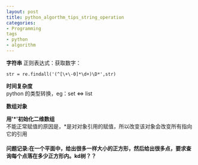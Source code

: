 ```yaml
---
layout: post
title: python_algorthm_tips_string_operation
categories:
- Programming
tags
- python
- algorithm
---
```


**字符串**
正则表达式：获取数字：
```str = str.strip()  
str = re.findall('(^[\+\-0]*\d+)\D*',str)
```  

**时间复杂度**  
python 的类型转换，eg：set <=> list

**数组对象**  

**用'*'初始化二维数组**  
不能正常赋值的原因是，*是对对象引用的赋值，所以改变该对象会改变所有指向它的引用

#### 问题记录:在一个平面中，给出很多一样大小的正方形，然后给出很多点，要求查询每个点落在多少正方形内。kd树？？
